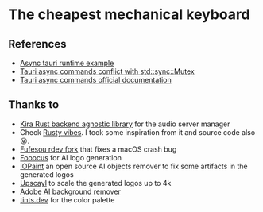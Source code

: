 # The cheapest mechanical keyboard

## References

- [Async tauri runtime example](https://rfdonnelly.github.io/posts/tauri-async-rust-process/#the-rust-side)
- [Tauri async commands conflict with std::sync::Mutex](https://stackoverflow.com/questions/67277282/async-function-the-trait-stdmarkersend-is-not-implemented-for-stdsync)
- [Tauri async commands official documentation](https://tauri.app/v1/guides/features/command/)

## Thanks to

- [Kira Rust backend agnostic library](https://docs.rs/kira/latest/kira/index.html) for the audio server manager
- Check [Rusty vibes](https://github.com/KunalBagaria/rustyvibes). I took some inspiration from it and source code also 😜.
- [Fufesou rdev fork](https://github.com/fufesou/rdev) that fixes a macOS crash bug
- [Fooocus](https://github.com/lllyasviel/Fooocus) for AI logo generation
- [IOPaint](https://github.com/Sanster/IOPaint) an open source AI objects remover to fix some artifacts in the generated logos
- [Upscayl](https://upscayl.org/) to scale the generated logos up to 4k
- [Adobe AI background remover](https://www.adobe.com/express/feature/ai/image/remove-background)
- [tints.dev](https://www.tints.dev/primary/D9AC92) for the color palette
